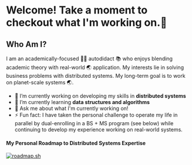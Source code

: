 # Welcome! Take a moment to checkout what I'm working on.👋

<!--
**dominick-blue/dominick-blue** is a ✨ _special_ ✨ repository because its `README.md` (this file) appears on your GitHub profile.

Here are some ideas to get you started:

- 🔭 I’m currently working on ...
- 🌱 I’m currently learning ...
- 👯 I’m looking to collaborate on ...
- 🤔 I’m looking for help with ...
- 💬 Ask me about ...
- 📫 How to reach me: ...
- 😄 Pronouns: ...
- ⚡ Fun fact: ...
-->

## Who Am I? 
I am an academically-focused 👨‍🎓 autodidact 📚 who enjoys blending academic theory with real-world 🌏 application. My interests lie in solving business problems with distributed systems. My long-term goal is to work on planet-scale systems 🌏. 
- 🔭 I’m currently working on developing my skills in **distributed systems**
- 🌱 I’m currently learning **data structures and algorithms**
- 💬 Ask me about what I'm currently working on!
- ⚡ Fun fact: I have taken the personal challenge to operate my life in parallel by dual-enrolling in a BS + MS program (see below) while continuing to develop my experience working on real-world systems.

#### My Personal Roadmap to Distributed Systems Expertise
[![roadmap.sh](https://roadmap.sh/card/tall/66c23a94837d383f4ae434ce?variant=dark)](https://roadmap.sh) 
